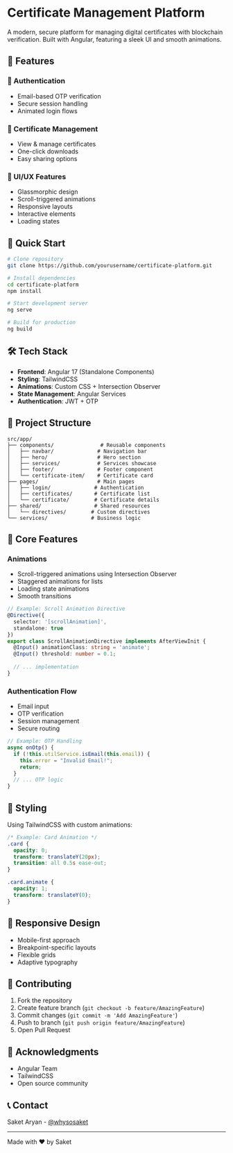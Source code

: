 

# Certificate Management Platform

A modern, secure platform for managing digital certificates with blockchain verification. Built with Angular, featuring a sleek UI and smooth animations.

## 🌟 Features

### 🔐 Authentication
- Email-based OTP verification
- Secure session handling
- Animated login flows

### 📜 Certificate Management
- View & manage certificates
- One-click downloads
- Easy sharing options

### 🎨 UI/UX Features
- Glassmorphic design
- Scroll-triggered animations
- Responsive layouts
- Interactive elements
- Loading states

## 🚀 Quick Start

```bash
# Clone repository
git clone https://github.com/yourusername/certificate-platform.git

# Install dependencies
cd certificate-platform
npm install

# Start development server
ng serve

# Build for production
ng build
```

## 🛠️ Tech Stack

- **Frontend**: Angular 17 (Standalone Components)
- **Styling**: TailwindCSS
- **Animations**: Custom CSS + Intersection Observer
- **State Management**: Angular Services
- **Authentication**: JWT + OTP

## 📁 Project Structure

```
src/app/
├── components/               # Reusable components
│   ├── navbar/              # Navigation bar
│   ├── hero/                # Hero section
│   ├── services/            # Services showcase
│   ├── footer/              # Footer component
│   └── certificate-item/    # Certificate card
├── pages/                   # Main pages
│   ├── login/              # Authentication
│   ├── certificates/       # Certificate list
│   └── certificate/        # Certificate details
├── shared/                 # Shared resources
│   └── directives/        # Custom directives
└── services/              # Business logic
```

## 🎯 Core Features

### Animations
- Scroll-triggered animations using Intersection Observer
- Staggered animations for lists
- Loading state animations
- Smooth transitions

```typescript
// Example: Scroll Animation Directive
@Directive({
  selector: '[scrollAnimation]',
  standalone: true
})
export class ScrollAnimationDirective implements AfterViewInit {
  @Input() animationClass: string = 'animate';
  @Input() threshold: number = 0.1;
  
  // ... implementation
}
```

### Authentication Flow
- Email input
- OTP verification
- Session management
- Secure routing

```typescript
// Example: OTP Handling
async onOtp() {
  if (!this.utilService.isEmail(this.email)) {
    this.error = "Invalid Email!";
    return;
  }
  // ... OTP logic
}
```

## 🎨 Styling

Using TailwindCSS with custom animations:

```css
/* Example: Card Animation */
.card {
  opacity: 0;
  transform: translateY(20px);
  transition: all 0.5s ease-out;
}

.card.animate {
  opacity: 1;
  transform: translateY(0);
}
```

## 📱 Responsive Design

- Mobile-first approach
- Breakpoint-specific layouts
- Flexible grids
- Adaptive typography

## 🤝 Contributing

1. Fork the repository
2. Create feature branch (`git checkout -b feature/AmazingFeature`)
3. Commit changes (`git commit -m 'Add AmazingFeature'`)
4. Push to branch (`git push origin feature/AmazingFeature`)
5. Open Pull Request


## 🙏 Acknowledgments

- Angular Team
- TailwindCSS
- Open source community

## 📞 Contact

Saket Aryan - [@whysosaket](https://twitter.com/whysosaket)

---

Made with ❤️ by Saket